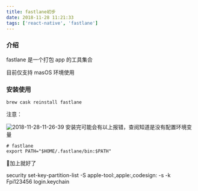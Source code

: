 ```yaml
---
title: fastlane初步
date: 2018-11-28 11:21:33
tags: ['react-native', 'fastlane']
---
```


### 介绍

fastlane 是一个打包 app 的工具集合

目前仅支持 masOS 环境使用

### 安装使用

`brew cask reinstall fastlane`

注意：

![2018-11-28-11-26-39](http://qiniu.xixi2016.cc/2018-11-28-11-26-39.png)
安装完可能会有以上报错，查阅知道是没有配置环境变量
```
# fastlane
export PATH="$HOME/.fastlane/bin:$PATH"
```
加上就好了

security set-key-partition-list -S apple-tool:,apple:,codesign: -s -k Fpi123456 login.keychain